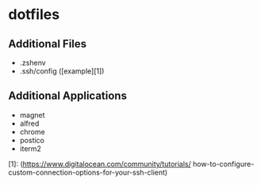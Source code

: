 # dotfiles

## Additional Files

- .zshenv
- .ssh/config ([example][1])


## Additional Applications

- magnet
- alfred
- chrome
- postico
- iterm2

[1]: (https://www.digitalocean.com/community/tutorials/
how-to-configure-custom-connection-options-for-your-ssh-client)
